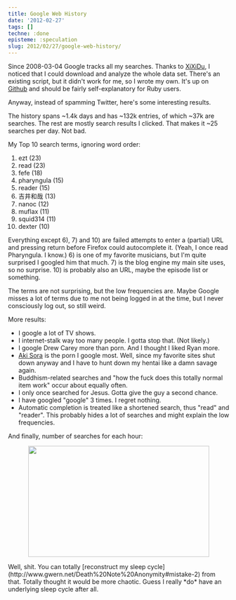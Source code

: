 ```yaml
---
title: Google Web History
date: '2012-02-27'
tags: []
techne: :done
episteme: :speculation
slug: 2012/02/27/google-web-history/
---
```


Since 2008-03-04 Google tracks all my searches. Thanks to [XiXiDu](https://plus.google.com/106808239073321070854/posts/HMQmaWaJy3u), I noticed that I could download and analyze the whole data set. There's an existing script, but it didn't work for me, so I wrote my own. It's up on [Github](https://github.com/muflax/scripts/blob/master/google_web_history.rb) and should be fairly self-explanatory for Ruby users.

Anyway, instead of spamming Twitter, here's some interesting results.

The history spans ~1.4k days and has ~132k entries, of which ~37k are searches. The rest are mostly search results I clicked. That makes it ~25 searches per day. Not bad.

My Top 10 search terms, ignoring word order:

1. ezt (23)
2. read (23)
3. fefe (18)
4. pharyngula (15)
5. reader (15)
6. 吉井和哉 (13)
7. nanoc (12)
8. muflax (11)
9. squid314 (11)
10. dexter (10)

Everything except 6), 7) and 10) are failed attempts to enter a (partial) URL and pressing return before Firefox could autocomplete it. (Yeah, I once read Pharyngula. I know.) 6) is one of my favorite musicians, but I'm quite surprised I googled him that much. 7) is the blog engine my main site uses, so no surprise. 10) is probably also an URL, maybe the episode list or something.

The terms are not surprising, but the low frequencies are. Maybe Google misses a lot of terms due to me not being logged in at the time, but I never consciously log out, so still weird.

More results:

- I google a lot of TV shows.
- I internet-stalk way too many people. I gotta stop that. (Not likely.)
- I google Drew Carey more than porn. And I thought I liked Ryan more.
- [Aki Sora](http://en.wikipedia.org/wiki/Aki_Sora) is the porn I google most. Well, since my favorite sites shut down anyway and I have to hunt down my hentai like a damn savage again.
- Buddhism-related searches and "how the fuck does this totally normal item work" occur about equally often.
- I only once searched for Jesus. Gotta give the guy a second chance.
- I have googled "google" 3 times. I regret nothing.
- Automatic completion is treated like a shortened search, thus "read" and "reader". This probably hides a lot of searches and might explain the low frequencies.

And finally, number of searches for each hour:
<p style="text-align: center;"><a href="http://blog.muflax.com/wp-content/uploads/2012/02/hours1.png"><img class="aligncenter  wp-image-843" title="hours" src="http://blog.muflax.com/wp-content/uploads/2012/02/hours1.png" alt="" width="412" height="253" /></a></p>
Well, shit. You can totally [reconstruct my sleep cycle](http://www.gwern.net/Death%20Note%20Anonymity#mistake-2) from that. Totally thought it would be more chaotic. Guess I really *do* have an underlying sleep cycle after all.